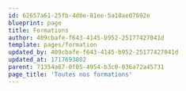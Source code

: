 ```yaml
---
id: 62657a61-25fb-4d0e-81ee-5a10ae07692e
blueprint: page
title: Formations
author: 409cbafe-f643-4145-b952-25177427041d
template: pages/formation
updated_by: 409cbafe-f643-4145-b952-25177427041d
updated_at: 1717693802
parent: 71354a67-0f05-4954-b3c0-036a72a45731
page_title: 'Toutes nos formations'
---
```


